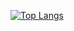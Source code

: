 [![Top Langs](https://github-readme-stats.vercel.app/api/top-langs/?username=yukcar)](https://github.com/anuraghazra/github-readme-stats)

<!---
- 👋 Hi, I’m @yukcar
- 👀 I’m interested in ...
- 🌱 I’m currently learning ...
- 💞️ I’m looking to collaborate on ...
- 📫 How to reach me ...

yukcar/yukcar is a ✨ special ✨ repository because its `README.md` (this file) appears on your GitHub profile.
You can click the Preview link to take a look at your changes.
--->
